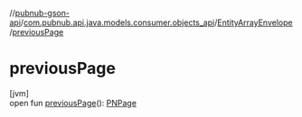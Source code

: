 //[pubnub-gson-api](../../../index.md)/[com.pubnub.api.java.models.consumer.objects_api](../index.md)/[EntityArrayEnvelope](index.md)/[previousPage](previous-page.md)

# previousPage

[jvm]\
open fun [previousPage](previous-page.md)(): [PNPage](../../../../../pubnub-kotlin/pubnub-kotlin-core-api/pubnub-kotlin-core-api/com.pubnub.api.models.consumer.objects/-p-n-page/index.md)
